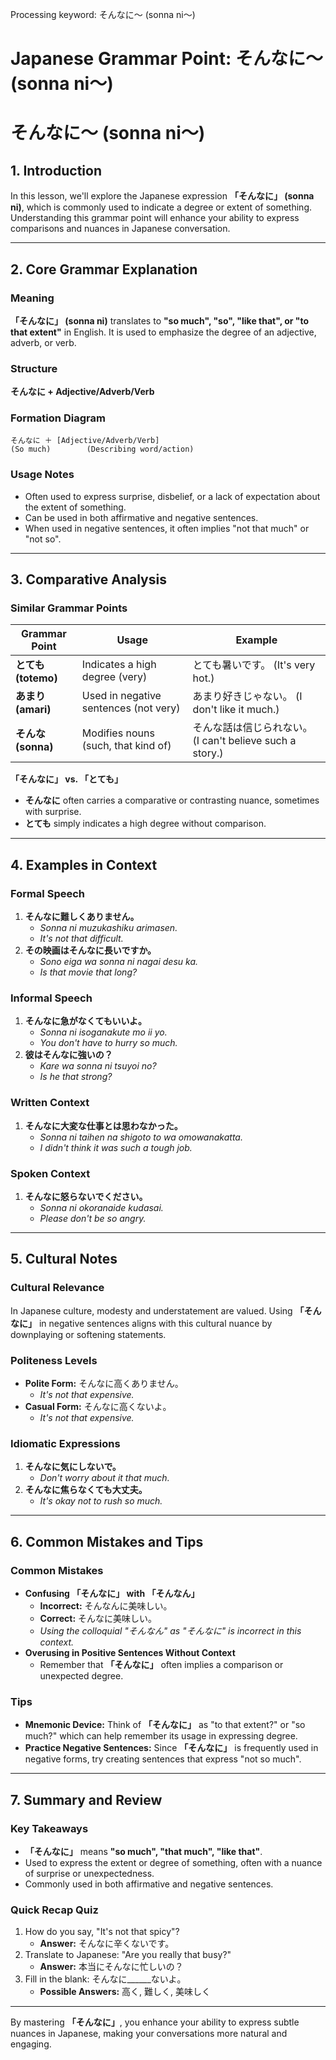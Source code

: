 Processing keyword: そんなに～ (sonna ni〜)
# Japanese Grammar Point: そんなに～ (sonna ni〜)
# そんなに〜 (sonna ni〜)
## 1. Introduction
In this lesson, we'll explore the Japanese expression **「そんなに」 (sonna ni)**, which is commonly used to indicate a degree or extent of something. Understanding this grammar point will enhance your ability to express comparisons and nuances in Japanese conversation.

---
## 2. Core Grammar Explanation
### Meaning
**「そんなに」 (sonna ni)** translates to **"so much", "so", "like that", or "to that extent"** in English. It is used to emphasize the degree of an adjective, adverb, or verb.
### Structure
**そんなに + Adjective/Adverb/Verb**
### Formation Diagram
```plaintext
そんなに ＋ [Adjective/Adverb/Verb]
(So much)        (Describing word/action)
```
### Usage Notes
- Often used to express surprise, disbelief, or a lack of expectation about the extent of something.
- Can be used in both affirmative and negative sentences.
- When used in negative sentences, it often implies "not that much" or "not so".
---
## 3. Comparative Analysis
### Similar Grammar Points
| Grammar Point        | Usage                                   | Example                                 |
|----------------------|-----------------------------------------|-----------------------------------------|
| **とても (totemo)**   | Indicates a high degree (very)          | とても暑いです。 (It's very hot.)         |
| **あまり (amari)**    | Used in negative sentences (not very)   | あまり好きじゃない。 (I don't like it much.)|
| **そんな (sonna)**    | Modifies nouns (such, that kind of)     | そんな話は信じられない。 (I can't believe such a story.)|
**「そんなに」 vs. 「とても」**
- **そんなに** often carries a comparative or contrasting nuance, sometimes with surprise.
- **とても** simply indicates a high degree without comparison.
---
## 4. Examples in Context
### Formal Speech
1. **そんなに難しくありません。**
   - *Sonna ni muzukashiku arimasen.*
   - *It's not that difficult.*
2. **その映画はそんなに長いですか。**
   - *Sono eiga wa sonna ni nagai desu ka.*
   - *Is that movie that long?*
### Informal Speech
1. **そんなに急がなくてもいいよ。**
   - *Sonna ni isoganakute mo ii yo.*
   - *You don't have to hurry so much.*
2. **彼はそんなに強いの？**
   - *Kare wa sonna ni tsuyoi no?*
   - *Is he that strong?*
### Written Context
1. **そんなに大変な仕事とは思わなかった。**
   - *Sonna ni taihen na shigoto to wa omowanakatta.*
   - *I didn't think it was such a tough job.*
### Spoken Context
1. **そんなに怒らないでください。**
   - *Sonna ni okoranaide kudasai.*
   - *Please don't be so angry.*
---
## 5. Cultural Notes
### Cultural Relevance
In Japanese culture, modesty and understatement are valued. Using **「そんなに」** in negative sentences aligns with this cultural nuance by downplaying or softening statements.
### Politeness Levels
- **Polite Form:** そんなに高くありません。
  - *It's not that expensive.*
- **Casual Form:** そんなに高くないよ。
  - *It's not that expensive.*
### Idiomatic Expressions
1. **そんなに気にしないで。**
   - *Don't worry about it that much.*
2. **そんなに焦らなくても大丈夫。**
   - *It's okay not to rush so much.*
---
## 6. Common Mistakes and Tips
### Common Mistakes
- **Confusing 「そんなに」 with 「そんなん」**
  - **Incorrect:** そんなんに美味しい。
  - **Correct:** そんなに美味しい。
  - *Using the colloquial "そんなん" as "そんなに" is incorrect in this context.*
- **Overusing in Positive Sentences Without Context**
  - Remember that **「そんなに」** often implies a comparison or unexpected degree.
### Tips
- **Mnemonic Device:** Think of **「そんなに」** as "to that extent?" or "so much?" which can help remember its usage in expressing degree.
- **Practice Negative Sentences:** Since **「そんなに」** is frequently used in negative forms, try creating sentences that express "not so much".
---
## 7. Summary and Review
### Key Takeaways
- **「そんなに」** means **"so much", "that much", "like that"**.
- Used to express the extent or degree of something, often with a nuance of surprise or unexpectedness.
- Commonly used in both affirmative and negative sentences.
### Quick Recap Quiz
1. How do you say, "It's not that spicy"?
   - **Answer:** そんなに辛くないです。
2. Translate to Japanese: "Are you really that busy?"
   - **Answer:** 本当にそんなに忙しいの？
3. Fill in the blank: そんなに______ないよ。
   - **Possible Answers:** 高く, 難しく, 美味しく
---
By mastering **「そんなに」**, you enhance your ability to express subtle nuances in Japanese, making your conversations more natural and engaging.
